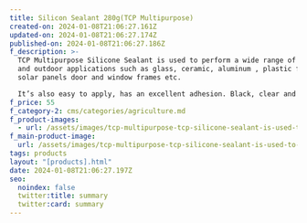 ```yaml
---
title: Silicon Sealant 280g(TCP Multipurpose)
created-on: 2024-01-08T21:06:27.161Z
updated-on: 2024-01-08T21:06:27.174Z
published-on: 2024-01-08T21:06:27.186Z
f_description: >-
  TCP Multipurpose Silicone Sealant is used to perform a wide range of indoor
  and outdoor applications such as glass, ceramic, aluminum , plastic frames,
  solar panels door and window frames etc.

  It’s also easy to apply, has an excellent adhesion. Black, clear and white colours available.
f_price: 55
f_category-2: cms/categories/agriculture.md
f_product-images:
  - url: /assets/images/tcp-multipurpose-tcp-silicone-sealant-is-used-to-insulating-and-filling-of-larger-seams-joints-cracks-such-as-gaps-between-walls-windows-and-doors.1.jpg
f_main-product-image:
  url: /assets/images/tcp-multipurpose-tcp-silicone-sealant-is-used-to-insulating-and-filling-of-larger-seams-joints-cracks-such-as-gaps-between-walls-windows-and-doors.1.jpg
tags: products
layout: "[products].html"
date: 2024-01-08T21:06:27.197Z
seo:
  noindex: false
  twitter:title: summary
  twitter:card: summary
---
```

